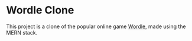 # Wordle Clone
This project is a clone of the popular online game [Wordle](https://www.nytimes.com/games/wordle/index.html), made using the MERN stack.